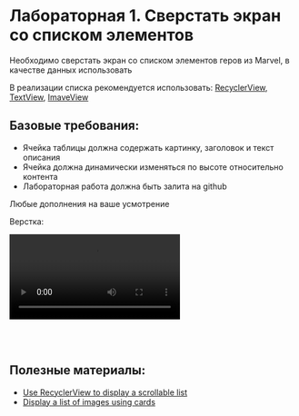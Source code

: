 # Лабораторная 1. Сверстать экран со списком элементов

Необходимо сверстать экран со списком элементов геров из Marvel, в качестве данных использовать  

В реализации списка рекомендуется использовать: [RecyclerView](https://developer.android.com/reference/kotlin/androidx/recyclerview/widget/RecyclerView), [TextView](https://developer.android.com/reference/android/widget/TextView), [ImaveView](https://developer.android.com/reference/android/widget/ImageView)

## Базовые требования:

- Ячейка таблицы должна содержать картинку, заголовок и текст описания
- Ячейка должна динамически изменяться по высоте относительно контента
- Лабораторная работа должна быть залита на github

Любые дополнения на ваше усмотрение



Верстка:

<video src="../Images/marvel_main.mp4"></video>



<br>
<br>

## Полезные материалы:

- [Use RecyclerView to display a scrollable list](https://developer.android.com/codelabs/basic-android-kotlin-training-affirmations-app#0)
- [Display a list of images using cards](https://developer.android.com/codelabs/basic-android-kotlin-training-affirmations-app-polish#0)

